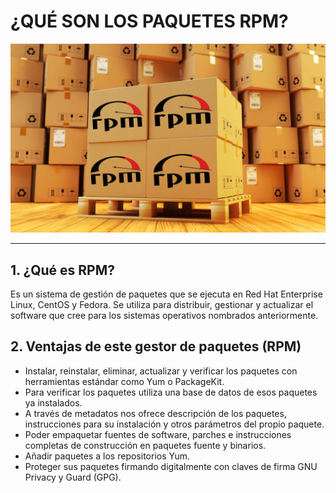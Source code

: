 # ¿QUÉ SON LOS PAQUETES RPM?

![Paquetes RPM](img/paquetesrpm.jpg)

---

## 1. ¿Qué es RPM?
Es un sistema de gestión de paquetes que se ejecuta en Red Hat Enterprise Linux, CentOS y Fedora. Se utiliza para distribuir, gestionar y actualizar el software que cree para los sistemas operativos nombrados anteriormente.

## 2. Ventajas de este gestor de paquetes (RPM)
  *  Instalar, reinstalar, eliminar, actualizar y verificar los paquetes con herramientas estándar como Yum o PackageKit.
  *  Para verificar los paquetes utiliza una base de datos de esos paquetes ya instalados.
  *  A través de metadatos nos ofrece descripción de los paquetes, instrucciones para su instalación y otros parámetros del propio paquete.
  *  Poder empaquetar fuentes de software, parches e instrucciones completas de construcción en paquetes fuente y binarios.
  *  Añadir paquetes a los repositorios Yum.
  *  Proteger sus paquetes firmando digitalmente con claves de firma GNU Privacy y Guard (GPG).
